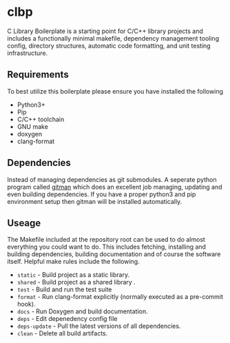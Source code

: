 # clbp

C Library Boilerplate is a starting point for C/C++ library projects and includes a functionally minimal makefile, dependency management tooling config, directory structures, automatic code formatting, and unit testing infrastructure.

## Requirements

To best utilize this boilerplate please ensure you have installed the following
* Python3+
* Pip
* C/C++ toolchain
* GNU make
* doxygen
* clang-format

## Dependencies

Instead of managing dependencies as git submodules. A seperate python program
called [gitman](https://github.com/jacebrowning/gitman) which does an excellent
job managing, updating and even building dependencies. If you have a proper
python3 and pip environment setup then gitman will be installed automatically.


## Useage

The Makefile included at the repository root can be used to do almost
everything you could want to do. This includes fetching, installing and
building dependencies, building documentation and of course the software
itself. Helpful make rules include the following.

* `static` - Build project as a static library.
* `shared` - Build project as a shared library .
* `test` - Build and run the test suite
* `format` - Run clang-format explicitly (normally executed as a pre-commit
  hook).
* `docs` - Run Doxygen and build documentation.
* `deps` - Edit depenedency config file
* `deps-update` - Pull the latest versions of all dependencies.
* `clean` - Delete all build artifacts.
